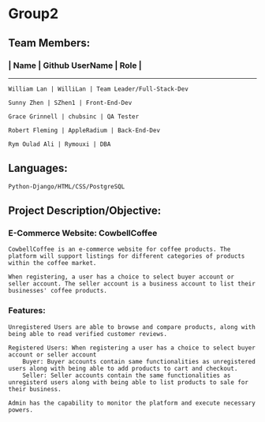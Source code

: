 # Group2

## Team Members: 
###	| Name | Github UserName |  Role  |
   _____________________________________
	William Lan | WilliLan | Team Leader/Full-Stack-Dev

	Sunny Zhen | SZhen1 | Front-End-Dev

	Grace Grinnell | chubsinc | QA Tester

	Robert Fleming | AppleRadium | Back-End-Dev

	Rym Oulad Ali | Rymouxi | DBA

## Languages:
	Python-Django/HTML/CSS/PostgreSQL

## Project Description/Objective:
###	E-Commerce Website: CowbellCoffee

	CowbellCoffee is an e-commerce website for coffee products. The platform will support listings for different categories of products within the coffee market. 
		
	When registering, a user has a choice to select buyer account or seller account. The seller account is a business account to list their businesses' coffee products.
###	Features:

	Unregistered Users are able to browse and compare products, along with being able to read verified customer reviews.

	Registered Users: When registering a user has a choice to select buyer account or seller account
		Buyer: Buyer accounts contain same functionalities as unregistered users along with being able to add products to cart and checkout.
		Seller: Seller accounts contain the same functionalities as unregisterd users along with being able to list products to sale for their business.

	Admin has the capability to monitor the platform and execute necessary powers.


